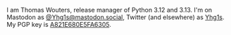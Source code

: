 

I am Thomas Wouters, release manager of Python 3.12 and 3.13.
I'm on Mastodon as <a href="https://mastodon.social/@Yhg1s">@Yhg1s\@mastodon.social</a>, Twitter (and elsewhere) as [Yhg1s](https://twitter.com/Yhg1s).
My PGP key is [A821E680E5FA6305](https://github.com/Yhg1s.gpg).
